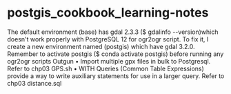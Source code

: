 # postgis_cookbook_learning-notes
The default environment (base) has gdal 2.3.3 ($ gdalinfo --version)which doesn't work properly with PostgreSQL 12 for ogr2ogr script. To fix it, I create a new environment named (postgis) which have gdal 3.2.0. Remember to activate postgis ($ conda activate postgis) before running any ogr2ogr scripts
Outgun
• Import multiple gpx files in bulk to Postgresql. Refer to chp03 GPS.sh • WITH Queries (Common Table Expressions) provide a way to write auxiliary statements for use in a larger query. Refer to chp03 distance.sql
